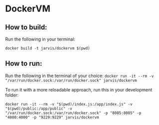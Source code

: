 # DockerVM

## How to build:

Run the following in your terminal:

```docker build -t jarvis/dockervm $(pwd)```

## How to run:

Run the following in the terminal of your choice:
```docker run -it --rm -v "/var/run/docker.sock:/var/run/docker.sock" jarvis/dockervm```

To run it with a more reloadable approach, run this in your development folder:
```
docker run -it --rm -v "$(pwd)/index.js:/app/index.js" -v "$(pwd)/public:/app/public" -v "/var/run/docker.sock:/var/run/docker.sock" -p "8085:8085" -p "4000:4000" -p "9229:9229" jarvis/dockervm
```
